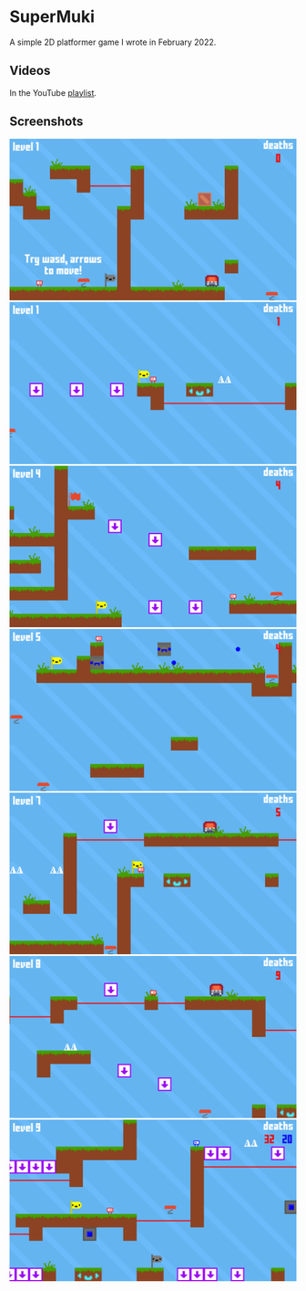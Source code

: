 # SuperMuki
A simple 2D platformer game I wrote in February 2022.

## Videos

In the YouTube [playlist](https://youtube.com/playlist?list=PLgWb8hd3l5BeBjXKbJmbXhGqzh3PWVf91).

## Screenshots
![image](https://github.com/Krist0FF-T/supermuki/blob/main/screenshots/1.png)
![image](https://github.com/Krist0FF-T/supermuki/blob/main/screenshots/2.png)
![image](https://github.com/Krist0FF-T/supermuki/blob/main/screenshots/3.png)
![image](https://github.com/Krist0FF-T/supermuki/blob/main/screenshots/4.png)
![image](https://github.com/Krist0FF-T/supermuki/blob/main/screenshots/5.png)
![image](https://github.com/Krist0FF-T/supermuki/blob/main/screenshots/6.png)
![image](https://github.com/Krist0FF-T/supermuki/blob/main/screenshots/7.png)

